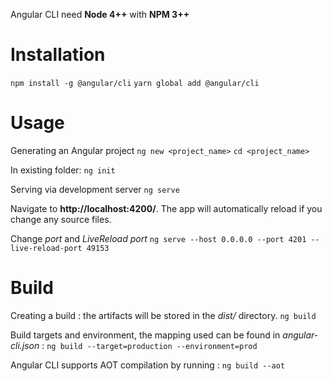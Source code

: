 Angular CLI need __Node 4++__ with __NPM 3++__

# Installation

`npm install -g @angular/cli`
`yarn global add @angular/cli`

# Usage

Generating an Angular project
`ng new <project_name>`
`cd <project_name>`

In existing folder: 
`ng init`

Serving via development server
`ng serve`

Navigate to __http://localhost:4200/__. The app will automatically reload if you change any source files.

Change _port_ and _LiveReload port_
`ng serve --host 0.0.0.0 --port 4201 --live-reload-port 49153`

# Build

Creating a build : the artifacts will be stored in the _dist/_ directory.
`ng build`

Build targets and environment, the mapping used can be found in _angular-cli.json_ :
`ng build --target=production --environment=prod`

Angular CLI supports AOT compilation by running :
`ng build --aot`